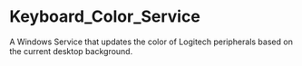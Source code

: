 # Keyboard_Color_Service
A Windows Service that updates the color of Logitech peripherals based on the current desktop background.
